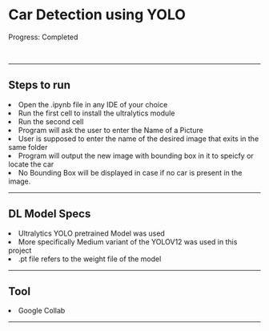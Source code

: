 # Car Detection using YOLO

Progress: Completed

<br />

<hr />

## Steps to run
<li>Open the .ipynb file in any IDE of your choice</li>
<li>Run the first cell to install the ultralytics module</li>
<li>Run the second cell</li>
<li>Program will ask the user to enter the Name of a Picture</li>
<li>User is supposed to enter the name of the desired image that exits in the same folder </li>
<li>Program will output the new image with bounding box in it to speicfy or locate the car</li>
<li>No Bounding Box will be displayed in case if no car is present in the image.</li>
<hr />

## DL Model Specs
<li>Ultralytics YOLO pretrained Model was used</li>
<li>More specifically Medium variant of the YOLOV12 was used in this project</li>
<li>.pt file refers to the weight file of the model</li>
<hr />

## Tool
<li>Google Collab</li>
<hr />


